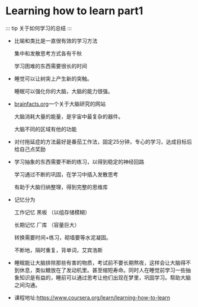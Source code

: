 # Learning how to learn part1

::: tip
关于如何学习的总结
:::

- 比喻和类比是一直很有效的学习方法

  集中和发散思考方式各有千秋

  学习困难的东西需要很长的时间

- 睡觉可以让树突上产生新的突触。

  睡眠可以强化你的大脑，大脑的能力很强。

- [brainfacts.org](http://www.brainfacts.org/)一个关于大脑研究的网站

  大脑消耗大量的能量，是宇宙中最复杂的器件。

  大脑不同的区域有他的功能

- 对付拖延症的方法最好是番茄工作法，固定25分钟，专心的学习，达成目标后给自己点奖励

- 学习抽象的东西需要不断的练习，以得到稳定的神经回路

  学习通过不断的巩固，在学习中插入发散思考

  有助于大脑归纳整理，得到完整的思维库

- 记忆分为

  工作记忆  黑板 （以组存储模糊）

  长期记忆  厂库 （容量巨大）

  转换需要时间+练习，砌墙要等水泥凝固。

  不断地，隔时重复，背单词，艾宾浩斯

- 睡眠能让大脑排除那些有害的物质，考试前不要长期熬夜，这样会让大脑得不到休息，类似糖放在了发动机里。甚至缩短寿命。同时人在睡觉前学习一些抽象知识是有益的，睡前可以通过思考让他们出现在梦里，巩固学习。帮助大脑之间沟通。

- 课程地址:<https://www.coursera.org/learn/learning-how-to-learn>
